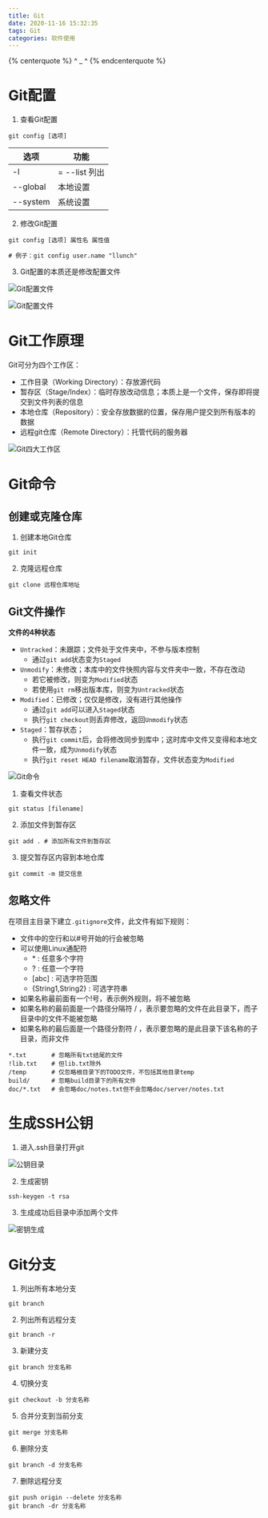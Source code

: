 ```yaml
---
title: Git
date: 2020-11-16 15:32:35
tags: Git
categories: 软件使用
---
```


{% centerquote %} ^ _ ^ {% endcenterquote %}
<!-- more -->

# Git配置

1. 查看Git配置
```
git config [选项]
```

| 选项 | 功能 |
| --- | --- |
| -l | = --list 列出 |
| --global | 本地设置 |
| --system | 系统设置 |


2. 修改Git配置
```
git config [选项] 属性名 属性值

# 例子：git config user.name "llunch"
```

3. Git配置的本质还是修改配置文件

![Git配置文件](Git/1.png)

![Git配置文件](Git/2.png)


# Git工作原理

Git可分为四个工作区：
- 工作目录（Working Directory）：存放源代码
- 暂存区（Stage/Index）：临时存放改动信息；本质上是一个文件，保存即将提交到文件列表的信息
- 本地仓库（Repository）：安全存放数据的位置，保存用户提交到所有版本的数据
- 远程git仓库（Remote Directory）：托管代码的服务器


![Git四大工作区](Git/3.png)


# Git命令

## 创建或克隆仓库

1. 创建本地Git仓库
```
git init
```

2. 克隆远程仓库
```
git clone 远程仓库地址
```

## Git文件操作

**文件的4种状态**
- `Untracked`：未跟踪；文件处于文件夹中，不参与版本控制
  - 通过`git add`状态变为`Staged`
- `Unmodify`：未修改；本库中的文件快照内容与文件夹中一致，不存在改动
  - 若它被修改，则变为`Modified`状态
  - 若使用`git rm`移出版本库，则变为`Untracked`状态
- `Modified`：已修改；仅仅是修改，没有进行其他操作
  - 通过`git add`可以进入`Staged`状态
  - 执行`git checkout`则丢弃修改，返回`Unmodify`状态
- `Staged`：暂存状态；
  - 执行`git commit`后，会将修改同步到库中；这时库中文件又变得和本地文件一致，成为`Unmodify`状态
  - 执行`git reset HEAD filename`取消暂存，文件状态变为`Modified` 

![Git命令](Git/4.png)


1. 查看文件状态
```
git status [filename]
```

2. 添加文件到暂存区
```
git add . # 添加所有文件到暂存区
```

3. 提交暂存区内容到本地仓库
```
git commit -m 提交信息
```

## 忽略文件

在项目主目录下建立`.gitignore`文件，此文件有如下规则：
- 文件中的空行和以#号开始的行会被忽略
- 可以使用Linux通配符
  - \* : 任意多个字符
  - ?  : 任意一个字符
  - \[abc\] : 可选字符范围
  - {String1,String2} : 可选字符串
- 如果名称最前面有一个!号，表示例外规则，将不被忽略
- 如果名称的最前面是一个路径分隔符 / ，表示要忽略的文件在此目录下，而子目录中的文件不能被忽略
- 如果名称的最后面是一个路径分割符 / ，表示要忽略的是此目录下该名称的子目录，而非文件

```
*.txt       # 忽略所有txt结尾的文件
!lib.txt    # 但lib.txt除外
/temp       # 仅忽略根目录下的TODO文件，不包括其他目录temp
build/      # 忽略build目录下的所有文件
doc/*.txt   # 会忽略doc/notes.txt但不会忽略doc/server/notes.txt
```

# 生成SSH公钥

1. 进入.ssh目录打开git

![公钥目录](Git/5.png)

2. 生成密钥
```
ssh-keygen -t rsa
```

3. 生成成功后目录中添加两个文件

![密钥生成](Git/6.png)


# Git分支

1. 列出所有本地分支
```
git branch
```

2. 列出所有远程分支
```
git branch -r
```

3. 新建分支
```
git branch 分支名称
```

4. 切换分支
```
git checkout -b 分支名称
```

5. 合并分支到当前分支
```
git merge 分支名称
```

6. 删除分支
```
git branch -d 分支名称
```

7. 删除远程分支
```
git push origin --delete 分支名称
git branch -dr 分支名称
```

